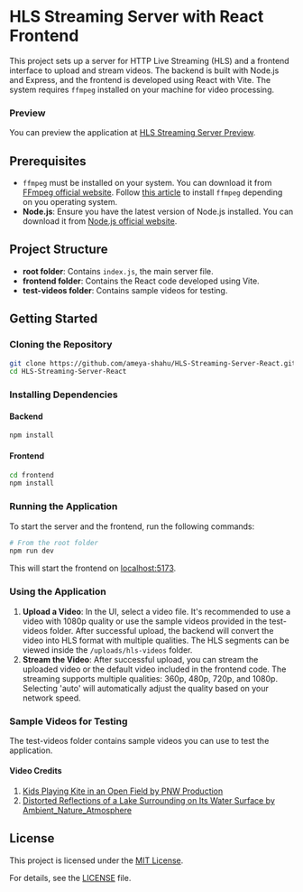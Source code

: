 # HLS Streaming Server with React Frontend

This project sets up a server for HTTP Live Streaming (HLS) and a frontend interface to upload and stream videos. The backend is built with Node.js and Express, and the frontend is developed using React with Vite. The system requires `ffmpeg` installed on your machine for video processing. 

### Preview
You can preview the application at [HLS Streaming Server Preview](https://hls-streaming-server-react.vercel.app/).

## Prerequisites

- `ffmpeg` must be installed on your system. You can download it from [FFmpeg official website](https://ffmpeg.org/download.html). Follow [this article](https://www.hostinger.com/tutorials/how-to-install-ffmpeg) to install `ffmpeg` depending on you operating system.
- **Node.js**: Ensure you have the latest version of Node.js installed. You can download it from [Node.js official website](https://nodejs.org/).

## Project Structure

- **root folder**: Contains `index.js`, the main server file.
- **frontend folder**: Contains the React code developed using Vite.
- **test-videos folder**: Contains sample videos for testing.

## Getting Started

### Cloning the Repository

```bash
git clone https://github.com/ameya-shahu/HLS-Streaming-Server-React.git
cd HLS-Streaming-Server-React
```
### Installing Dependencies

#### Backend

```bash
npm install
```
#### Frontend

```bash
cd frontend
npm install
```

### Running the Application
To start the server and the frontend, run the following commands:

```bash
# From the root folder
npm run dev
```
This will start the frontend on [localhost:5173](http://localhost:5173).

### Using the Application

1. **Upload a Video**: In the UI, select a video file. It's recommended to use a video with 1080p quality or use the sample videos provided in the test-videos folder. After successful upload, the backend will convert the video into HLS format with multiple qualities. The HLS segments can be viewed inside the `/uploads/hls-videos` folder.
2. **Stream the Video**: After successful upload, you can stream the uploaded video or the default video included in the frontend code. The streaming supports multiple qualities: 360p, 480p, 720p, and 1080p. Selecting 'auto' will automatically adjust the quality based on your network speed.

### Sample Videos for Testing
The test-videos folder contains sample videos you can use to test the application.
#### Video Credits
1. [Kids Playing Kite in an Open Field by PNW Production](https://www.pexels.com/video/kids-playing-kite-in-an-open-field-8577673/)
2. [Distorted Reflections of a Lake Surrounding on Its Water Surface by Ambient_Nature_Atmosphere](https://www.pexels.com/video/distorted-reflections-of-a-lake-surrounding-on-its-water-surface-3230808/)


## License

This project is licensed under the [MIT License](LICENSE).

For details, see the [LICENSE](LICENSE) file.